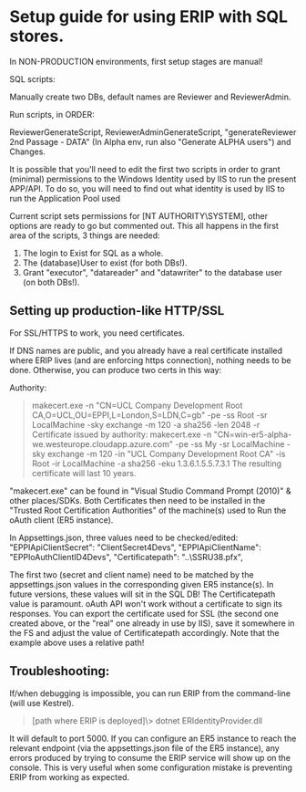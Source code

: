# Setup guide for using ERIP with SQL stores.

In NON-PRODUCTION environments, first setup stages are manual!

SQL scripts:

Manually create two DBs, default names are Reviewer and ReviewerAdmin.

Run scripts, in ORDER:

ReviewerGenerateScript, ReviewerAdminGenerateScript, "generateReviewer 2nd Passage - DATA" (In Alpha env, run also "Generate ALPHA users") and Changes.

It is possible that you'll need to edit the first two scripts in order to grant (minimal) permissions to the Windows Identity used by IIS to run the present APP/API.
To do so, you will need to find out what identity is used by IIS to run the Application Pool used 

Current script sets permissions for [NT AUTHORITY\SYSTEM], other options are ready to go but commented out.
This all happens in the first area of the scripts, 3 things are needed:
1. The login to Exist for SQL as a whole.
2. The (database)User to exist (for both DBs!).
3. Grant "executor", "datareader" and "datawriter" to the database user (on both DBs!).


## Setting up production-like HTTP/SSL
For SSL/HTTPS to work, you need certificates.

If DNS names are public, and you already have a real certificate installed where ERIP lives (and are enforcing https connection), nothing needs to be done. Otherwise, you can produce two certs in this way:

Authority:
> makecert.exe -n "CN=UCL Company Development Root CA,O=UCL,OU=EPPI,L=London,S=LDN,C=gb" -pe -ss Root -sr LocalMachine -sky exchange -m 120 -a sha256 -len 2048 -r
Certificate issued by authority:
> makecert.exe -n "CN=win-er5-alpha-we.westeurope.cloudapp.azure.com" -pe -ss My -sr LocalMachine -sky exchange -m 120 -in "UCL Company Development Root CA" -is Root -ir LocalMachine -a sha256 -eku 1.3.6.1.5.5.7.3.1
The resulting certificate will last 10 years.

"makecert.exe" can be found in "Visual Studio Command Prompt (2010)" & other places/SDKs.
Both Certificates then need to be installed in the "Trusted Root Certification Authorities" of the machine(s) used to Run the oAuth client (ER5 instance).

In Appsettings.json, three values need to be checked/edited:
"EPPIApiClientSecret": "ClientSecret4Devs",
"EPPIApiClientName": "EPPIoAuthClientID4Devs",
"Certificatepath": "..\\SSRU38.pfx",

The first two (secret and client name) need to be matched by the appsettings.json values in the corresponding given ER5 instance(s).
In future versions, these values will sit in the SQL DB!
The Certificatepath value is paramount. oAuth API won't work without a certificate to sign its responses. You can export the certificate used for SSL
(the second one created above, or the "real" one already in use by IIS), save it somewhere in the FS and adjust the value of Certificatepath accordingly.
Note that the example above uses a relative path!

## Troubleshooting:
If/when debugging is impossible, you can run ERIP from the command-line (will use Kestrel).
> [path where ERIP is deployed]\\> dotnet ERIdentityProvider.dll

It will default to port 5000. If you can configure an ER5 instance to reach the relevant endpoint (via the appsettings.json file of the ER5 instance), any errors produced by trying to consume the ERIP service will show up on the console. This is very useful when some configuration mistake is preventing ERIP from working as expected.


